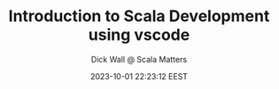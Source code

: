 ---
link: "https://www.youtube.com/watch?v=tNLS6rOGBlo"
title: "Introduction to Scala Development using vscode"
image: "https://i.ytimg.com/vi/tNLS6rOGBlo/maxresdefault.jpg"
author: "Dick Wall @ Scala Matters"
author_link: "http://www.youtube.com/@ScalaMatters"
date: 2023-10-01 22:23:12 EEST
tags:
    - Scala
    - Programming
    - Tools
    - YouTube
    - Video
---